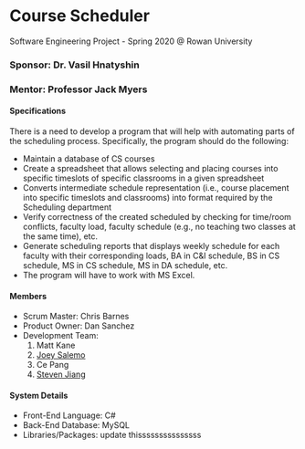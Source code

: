 # Course Scheduler
Software Engineering Project - Spring 2020 @ Rowan University
### Sponsor: Dr. Vasil Hnatyshin
### Mentor: Professor Jack Myers

#### Specifications
There is a need to develop a program that will help with automating parts of the scheduling
process. Specifically, the program should do the following:
- Maintain a database of CS courses
- Create a spreadsheet that allows selecting and placing courses into specific timeslots of specific classrooms in a given spreadsheet
- Converts intermediate schedule representation (i.e., course placement into specific timeslots and classrooms) into format required by the Scheduling department
- Verify correctness of the created scheduled by checking for time/room conflicts, faculty load, faculty schedule (e.g., no teaching two classes at the same time), etc.
- Generate scheduling reports that displays weekly schedule for each faculty with their corresponding loads, BA in C&I schedule, BS in CS schedule, MS in CS schedule, MS in DA schedule, etc.
- The program will have to work with MS Excel.

#### Members
- Scrum Master: Chris Barnes
- Product Owner: Dan Sanchez
- Development Team:
  1. Matt Kane
  2. [Joey Salemo](https://github.com/froggydoo25)
  3. Ce Pang
  4. [Steven Jiang](https://github.com/jiangs11)
  
#### System Details
- Front-End Language: C#
- Back-End Database: MySQL
- Libraries/Packages: update thisssssssssssssss
